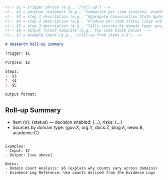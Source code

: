```md
<!-- $1 = trigger phrase (e.g., "/roll-up") -->
<!-- $2 = purpose statement (e.g., "Summarize per-item statuses, enabled decisions, unresolved risks, and count sources by domain type") -->
<!-- $3 = step 1 description (e.g., "Aggregate Conversation State Updates from prior items") -->
<!-- $4 = step 2 description (e.g., "Produce per-item status lines and decisions") -->
<!-- $5 = step 3 description (e.g., "Tally sources by domain type: gov, org, docs, blog, news, academic") -->
<!-- $6 = output format template (e.g., the code block below) -->
<!-- $7 = example input (e.g., "/roll-up from items 1–3") -->

# Research Roll-up Summary

Trigger: $1

Purpose: $2

Steps:
1. $3
2. $4
3. $5

Output format:
```
## Roll-up Summary
- Item {n}: {status} — decision enabled: {…}; risks: {…}
- Sources by domain type: {gov:X, org:Y, docs:Z, blog:A, news:B, academic:C}
```

Examples:
- Input: $7
- Output: [see above]

Notes:
- Domain Count Analysis: $6 (explain why counts vary across domains)
- Evidence Log Reference: Use counts derived from the Evidence Logs
```
